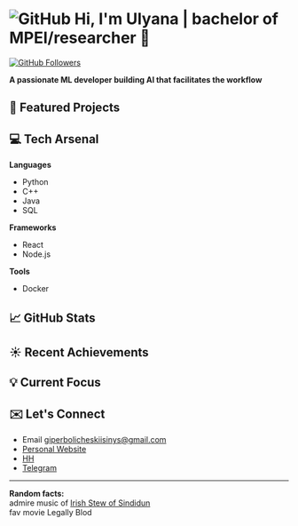 # ![GitHub](https://img.shields.io/badge/Github-%23121011.svg?logo=GitHub&style=flat&logoColor=white) Hi, I'm Ulyana | bachelor of MPEI/researcher :telescope:

[![GitHub Followers](https://img.shields.io/github/followers/UlyanaGru?label=Follow&style=social)](https://github.com/UlyanaGru)

**A passionate ML developer building AI that facilitates the workflow**

## :seedling: Featured Projects
## :computer: Tech Arsenal
**Languages**  
- Python
- C++
- Java
- SQL
  
**Frameworks**
- React
- Node.js

**Tools**
- Docker
## :chart_with_upwards_trend: GitHub Stats
## :sunny: Recent Achievements
## :bulb: Current Focus
## :envelope: Let's Connect
- Email giperbolicheskiisinys@gmail.com
- [Personal Website]()
- [HH]()
- [Telegram](https://t.me/anantinglucose)
---
**Random facts:**\
admire music of [Irish Stew of Sindidun](https://music.yandex.ru/artist/6675190)\
fav movie Legally Blod
